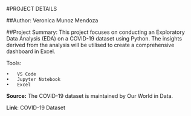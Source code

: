 #PROJECT DETAILS

##Author: Veronica Munoz Mendoza

##Project Summary: 
This project focuses on conducting an Exploratory Data Analysis (EDA) on a COVID-19 dataset using Python. 
The insights derived from the analysis will be utilised to create a comprehensive dashboard in Excel.

Tools:

	•	VS Code
	•	Jupyter Notebook
	•	Excel

**Source:** The COVID-19 dataset is maintained by Our World in Data.

**Link**: COVID-19 Dataset
